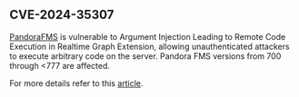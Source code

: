 

## CVE-2024-35307

[PandoraFMS](https://pandorafms.com/) is vulnerable to Argument Injection Leading to Remote Code Execution in Realtime Graph Extension, allowing unauthenticated attackers to execute arbitrary code on the server.
Pandora FMS versions from 700 through <777 are affected.

For more details refer to this [article](https://u32i.github.io/posts/PandoraFMS-Argument-Injection-to-RCE/).
